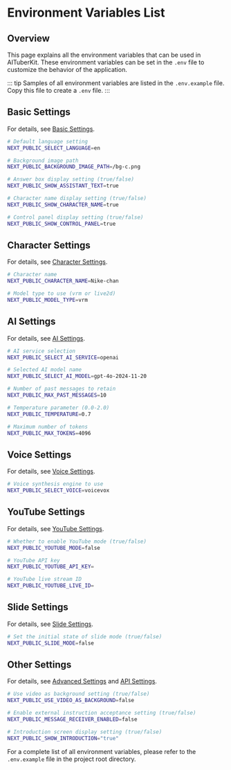 # Environment Variables List

## Overview

This page explains all the environment variables that can be used in AITuberKit. These environment variables can be set in the `.env` file to customize the behavior of the application.

::: tip
Samples of all environment variables are listed in the `.env.example` file. Copy this file to create a `.env` file.
:::

## Basic Settings

For details, see [Basic Settings](/en/guide/basic-settings).

```bash
# Default language setting
NEXT_PUBLIC_SELECT_LANGUAGE=en

# Background image path
NEXT_PUBLIC_BACKGROUND_IMAGE_PATH=/bg-c.png

# Answer box display setting (true/false)
NEXT_PUBLIC_SHOW_ASSISTANT_TEXT=true

# Character name display setting (true/false)
NEXT_PUBLIC_SHOW_CHARACTER_NAME=true

# Control panel display setting (true/false)
NEXT_PUBLIC_SHOW_CONTROL_PANEL=true
```

## Character Settings

For details, see [Character Settings](/en/guide/character/common).

```bash
# Character name
NEXT_PUBLIC_CHARACTER_NAME=Nike-chan

# Model type to use (vrm or live2d)
NEXT_PUBLIC_MODEL_TYPE=vrm
```

## AI Settings

For details, see [AI Settings](/en/guide/ai/common).

```bash
# AI service selection
NEXT_PUBLIC_SELECT_AI_SERVICE=openai

# Selected AI model name
NEXT_PUBLIC_SELECT_AI_MODEL=gpt-4o-2024-11-20

# Number of past messages to retain
NEXT_PUBLIC_MAX_PAST_MESSAGES=10

# Temperature parameter (0.0-2.0)
NEXT_PUBLIC_TEMPERATURE=0.7

# Maximum number of tokens
NEXT_PUBLIC_MAX_TOKENS=4096
```

## Voice Settings

For details, see [Voice Settings](/en/guide/voice-settings).

```bash
# Voice synthesis engine to use
NEXT_PUBLIC_SELECT_VOICE=voicevox
```

## YouTube Settings

For details, see [YouTube Settings](/en/guide/youtube-settings).

```bash
# Whether to enable YouTube mode (true/false)
NEXT_PUBLIC_YOUTUBE_MODE=false

# YouTube API key
NEXT_PUBLIC_YOUTUBE_API_KEY=

# YouTube live stream ID
NEXT_PUBLIC_YOUTUBE_LIVE_ID=
```

## Slide Settings

For details, see [Slide Settings](/en/guide/slide-settings).

```bash
# Set the initial state of slide mode (true/false)
NEXT_PUBLIC_SLIDE_MODE=false
```

## Other Settings

For details, see [Advanced Settings](/en/guide/other/advanced-settings) and [API Settings](/en/guide/other/message-receiver).

```bash
# Use video as background setting (true/false)
NEXT_PUBLIC_USE_VIDEO_AS_BACKGROUND=false

# Enable external instruction acceptance setting (true/false)
NEXT_PUBLIC_MESSAGE_RECEIVER_ENABLED=false

# Introduction screen display setting (true/false)
NEXT_PUBLIC_SHOW_INTRODUCTION="true"
```

For a complete list of all environment variables, please refer to the `.env.example` file in the project root directory.
